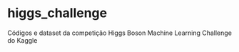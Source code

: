 higgs_challenge
===============

Códigos e dataset da competição Higgs Boson Machine Learning Challenge do Kaggle
